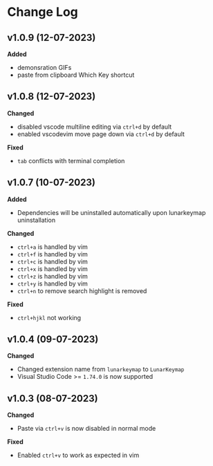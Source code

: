 # Change Log

## v1.0.9 (12-07-2023)
**Added**
- demonsration GIFs
- paste from clipboard Which Key shortcut
 
## v1.0.8 (12-07-2023)
**Changed**
- disabled vscode multiline editing via `ctrl+d` by default
- enabled vscodevim move page down via `ctrl+d` by default

**Fixed**
- `tab` conflicts with terminal completion

## v1.0.7 (10-07-2023)

**Added**
- Dependencies will be uninstalled automatically upon lunarkeymap uninstallation

**Changed**
- `ctrl+a` is handled by vim
- `ctrl+f` is handled by vim
- `ctrl+c` is handled by vim
- `ctrl+x` is handled by vim
- `ctrl+z` is handled by vim
- `ctrl+y` is handled by vim
- `ctrl+n` to remove search highlight is removed

**Fixed**
- `ctrl+hjkl` not working

## v1.0.4 (09-07-2023)

**Changed**
- Changed extension name from `lunarkeymap` to `LunarKeymap`
- Visual Studio Code >= `1.74.0` is now supported

## v1.0.3 (08-07-2023)

**Changed**
- Paste via `ctrl+v` is now disabled in normal mode

**Fixed**
- Enabled `ctrl+v` to work as expected in vim